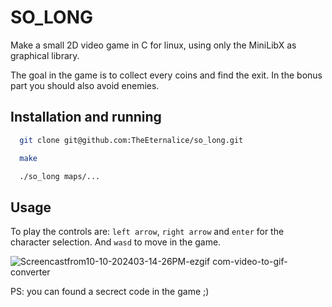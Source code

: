 # SO_LONG

Make a small 2D video game in C for linux, using only the MiniLibX as graphical library.

The goal in the game is to collect every coins and find the exit. In the bonus part you should also avoid enemies.

## Installation and running

```bash
  git clone git@github.com:TheEternalice/so_long.git
```
```bash
  make
```
```bash
  ./so_long maps/...
```

## Usage

To play the controls are: ```left arrow```, ```right arrow``` and ```enter``` for the character selection. And ```wasd``` to move in the game.

![Screencastfrom10-10-202403-14-26PM-ezgif com-video-to-gif-converter](https://github.com/user-attachments/assets/5504ce8c-3caa-4588-b32e-e65ed8f4ccd4)

PS: you can found a secrect code in the game ;)
